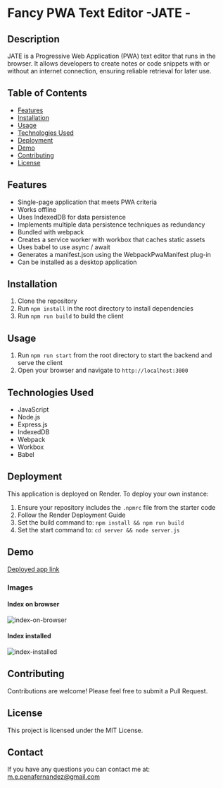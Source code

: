 # Fancy PWA Text Editor -JATE -

## Description

JATE is a Progressive Web Application (PWA) text editor that runs in the browser. It allows developers to create notes or code snippets with or without an internet connection, ensuring reliable retrieval for later use.

## Table of Contents

- [Features](#features)
- [Installation](#installation)
- [Usage](#usage)
- [Technologies Used](#technologies-used)
- [Deployment](#deployment)
- [Demo](#demo)
- [Contributing](#contributing)
- [License](#license)

## Features

- Single-page application that meets PWA criteria
- Works offline
- Uses IndexedDB for data persistence
- Implements multiple data persistence techniques as redundancy
- Bundled with webpack
- Creates a service worker with workbox that caches static assets
- Uses babel to use async / await
- Generates a manifest.json using the WebpackPwaManifest plug-in
- Can be installed as a desktop application

## Installation

1. Clone the repository
2. Run `npm install` in the root directory to install dependencies
3. Run `npm run build` to build the client

## Usage

1. Run `npm run start` from the root directory to start the backend and serve the client
2. Open your browser and navigate to `http://localhost:3000`

## Technologies Used

- JavaScript
- Node.js
- Express.js
- IndexedDB
- Webpack
- Workbox
- Babel

## Deployment

This application is deployed on Render. To deploy your own instance:

1. Ensure your repository includes the `.npmrc` file from the starter code
2. Follow the Render Deployment Guide
3. Set the build command to: `npm install && npm run build`
4. Set the start command to: `cd server && node server.js`

## Demo

[Deployed app link](https://fancy-pwa-text-editor.onrender.com/)

### Images

#### Index on browser

![index-on-browser](https://github.com/user-attachments/assets/02ca51d8-2604-4487-9694-0a7587462442)

#### Index installed

![index-installed](https://github.com/user-attachments/assets/536e85c6-a9ca-4556-a0fa-6efbfc78593b)

## Contributing

Contributions are welcome! Please feel free to submit a Pull Request.

## License

This project is licensed under the MIT License.

## Contact

If you have any questions you can contact me at: m.e.penafernandez@gmail.com
